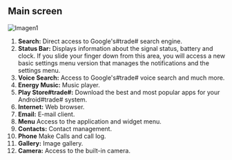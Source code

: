 ## Main screen

![Imagen1](http://static.energysistem.com/images/manuals/42235/561cb1af889ce.jpg)

1. **Search:** Direct access to Google's#trade# search engine.
2. **Status Bar:** Displays information about the signal status, battery and clock. If you slide your finger down from this area, you will access a new basic settings menu version that manages the notifications and the settings menu.
3. **Voice Search:** Access to Google's#trade# voice search and much more.
4. **Energy Music:** Music player.
5. **Play Store#trade#:** Download the best and most popular apps for your Android#trade# system.
6. **Internet:** Web browser.
7. **Email:** E-mail client.
8. **Menu** Access to the application and widget menu.
9. **Contacts:** Contact management.
10. **Phone** Make Calls and call log.
11. **Gallery:** Image gallery.
12. **Camera:** Access to the built-in camera.

